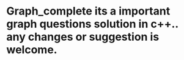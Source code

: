 # Graph_complete its a important graph questions solution in c++.. any changes or suggestion is welcome.
